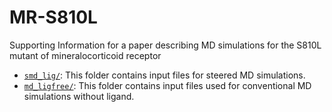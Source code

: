 # MR-S810L
Supporting Information for a paper describing MD simulations for the S810L mutant of mineralocorticoid receptor

- [`smd_lig/`](smd_lig): This folder contains input files for steered MD simulations.
- [`md_ligfree/`](md_ligfree): This folder contains input files used for conventional MD simulations without ligand.
